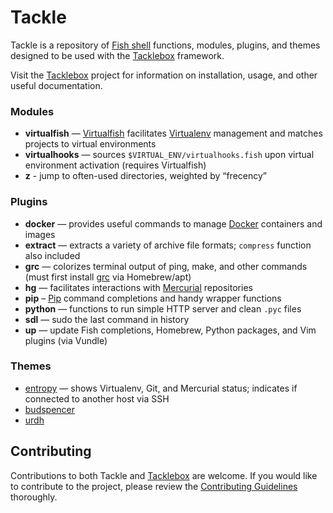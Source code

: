 # Tackle

Tackle is a repository of [Fish shell][] functions, modules, plugins, and themes designed to be used with the [Tacklebox][] framework.

Visit the [Tacklebox][] project for information on installation, usage, and other useful documentation.

### Modules

- **virtualfish** — [Virtualfish][] facilitates [Virtualenv][] management and matches projects to virtual environments
- **virtualhooks** — sources `$VIRTUAL_ENV/virtualhooks.fish` upon virtual environment activation (requires Virtualfish)
- **z** - jump to often-used directories, weighted by “frecency”

### Plugins

- **docker** — provides useful commands to manage [Docker][] containers and images
- **extract** — extracts a variety of archive file formats; `compress` function also included
- **grc** — colorizes terminal output of ping, make, and other commands (must first install [grc][] via Homebrew/apt)
- **hg** — facilitates interactions with [Mercurial][] repositories
- **pip** – [Pip][] command completions and handy wrapper functions
- **python** — functions to run simple HTTP server and clean `.pyc` files
- **sdl** — sudo the last command in history
- **up** — update Fish completions, Homebrew, Python packages, and Vim plugins (via Vundle)

### Themes

- [entropy][] — shows Virtualenv, Git, and Mercurial status; indicates if connected to another host via SSH
- [budspencer][]
- [urdh][]

## Contributing

Contributions to both Tackle and [Tacklebox][] are welcome. If you would like to contribute to the project, please review the [Contributing Guidelines][] thoroughly.

[contributing guidelines]: https://github.com/justinmayer/tackle/blob/master/Contributing.md
[docker]: http://www.docker.com/
[fish shell]: http://fishshell.com/
[grc]: http://korpus.juls.savba.sk/~garabik/software/grc.html
[Mercurial]: http://mercurial.selenic.com/
[pip]: http://pip.readthedocs.org/
[Tacklebox]: https://github.com/justinmayer/tacklebox
[virtualenv]: http://virtualenv.readthedocs.org/
[Virtualfish]: https://github.com/adambrenecki/virtualfish
[entropy]: https://github.com/justinmayer/tackle/tree/master/themes/entropy
[budspencer]: https://github.com/justinmayer/tackle/tree/master/themes/budspencer
[urdh]: https://github.com/justinmayer/tackle/tree/master/themes/urdh

